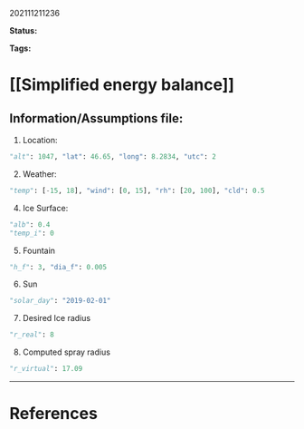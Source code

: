 202111211236

**Status:** 

**Tags:** 

# [[Simplified energy balance]]

## Information/Assumptions file:
1. Location: 
```python
"alt": 1047, "lat": 46.65, "long": 8.2834, "utc": 2
```
2. Weather:
```python
"temp": [-15, 18], "wind": [0, 15], "rh": [20, 100], "cld": 0.5
```
4. Ice Surface:
```python
"alb": 0.4
"temp_i": 0
```
5. Fountain
```python
"h_f": 3, "dia_f": 0.005
```
6. Sun 
```python
"solar_day": "2019-02-01"
```
7. Desired Ice radius
```python
"r_real": 8
```
8. Computed spray radius 
```python
"r_virtual": 17.09
```


---
# References